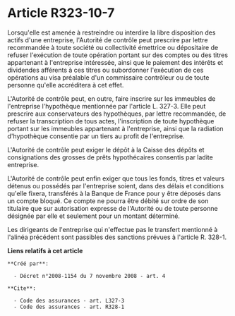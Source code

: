 # Article R323-10-7

Lorsqu'elle est amenée à restreindre ou interdire la libre disposition des actifs d'une entreprise, l'Autorité de contrôle
peut prescrire par lettre recommandée à toute société ou collectivité émettrice ou dépositaire de refuser l'exécution de
toute opération portant sur des comptes ou des titres appartenant à l'entreprise intéressée, ainsi que le paiement des
intérêts et dividendes afférents à ces titres ou subordonner l'exécution de ces opérations au visa préalable d'un commissaire
contrôleur ou de toute personne qu'elle accréditera à cet effet.

L'Autorité de contrôle peut, en outre, faire inscrire sur les immeubles de l'entreprise l'hypothèque mentionnée par l'article
L. 327-3. Elle peut prescrire aux conservateurs des hypothèques, par lettre recommandée, de refuser la transcription de tous
actes, l'inscription de toute hypothèque portant sur les immeubles appartenant à l'entreprise, ainsi que la radiation
d'hypothèque consentie par un tiers au profit de l'entreprise.

L'Autorité de contrôle peut exiger le dépôt à la Caisse des dépôts et consignations des grosses de prêts hypothécaires
consentis par ladite entreprise.

L'Autorité de contrôle peut enfin exiger que tous les fonds, titres et valeurs détenus ou possédés par l'entreprise soient,
dans des délais et conditions qu'elle fixera, transférés à la Banque de France pour y être déposés dans un compte bloqué. Ce
compte ne pourra être débité sur ordre de son titulaire que sur autorisation expresse de l'Autorité ou de toute personne
désignée par elle et seulement pour un montant déterminé. 

Les dirigeants de l'entreprise qui n'effectue pas le transfert mentionné à l'alinéa précédent sont passibles des sanctions
prévues à l'article R. 328-1.

**Liens relatifs à cet article**

	**Créé par**:

	  - Décret n°2008-1154 du 7 novembre 2008 - art. 4

	**Cite**:

	  - Code des assurances - art. L327-3
	  - Code des assurances - art. R328-1
